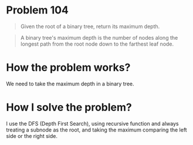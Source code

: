 # Problem 104

> Given the root of a binary tree, return its maximum depth.

> A binary tree's maximum depth is the number of nodes along the longest path from the root node down to the farthest leaf node.

# How the problem works?

We need to take the maximum depth in a binary tree.

# How I solve the problem?

I use the DFS (Depth First Search), using recursive function and always treating a subnode as the root, and taking the maximum comparing the left side or the right side.
